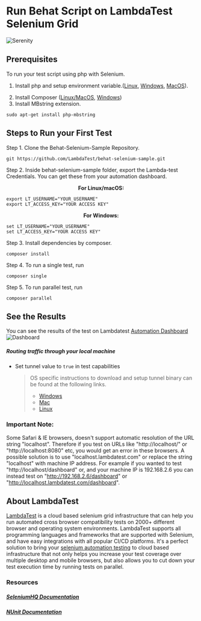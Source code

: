 # Run Behat Script on LambdaTest Selenium Grid

![Serenity](https://www.lambdatest.com/resources/images/meta/behat-automation.png)

## Prerequisites

To run your test script using php with Selenium.

1. Install php and setup environment variable.([Linux](https://www.php.net/manual/en/install.unix.debian.php), [Windows](https://www.php.net/downloads.php), [MacOS](https://www.php.net/manual/en/install.macosx.php)).

2) Install Composer ([Linux/MacOS](https://getcomposer.org/doc/00-intro.md#installation-linux-unix-macos), [Windows](https://getcomposer.org/doc/00-intro.md#installation-windows))
3) Install MBstring extension.

```
sudo apt-get install php-mbstring
```

## Steps to Run your First Test

Step 1. Clone the Behat-Selenium-Sample Repository.

```
git https://github.com/LambdaTest/behat-selenium-sample.git
```

Step 2. Inside behat-selenium-sample folder, export the Lambda-test Credentials. You can get these from your automation dashboard.

<p align="center">
   <b>For Linux/macOS:</b>
   
```
export LT_USERNAME="YOUR_USERNAME"
export LT_ACCESS_KEY="YOUR ACCESS KEY"
```
<p align="center">
   <b>For Windows:</b>
   
```
set LT_USERNAME="YOUR_USERNAME"
set LT_ACCESS_KEY="YOUR ACCESS KEY"
```
Step 3. Install dependencies by composer.
```
composer install 
```
Step 4. To run a single test, run
``` 
composer single
```
Step 5. To run parallel test, run
```
composer parallel
```
   
## See the Results
You can see the results of the test on Lambdatest [Automation Dashboard](https://automation.lambdatest.com/build)
![Dashboard](https://github.com/LambdaTest/behat-selenium-sample/dashboard.png)

##### Routing traffic through your local machine

- Set tunnel value to `true` in test capabilities
  > OS specific instructions to download and setup tunnel binary can be found at the following links.
  >
  > - [Windows](https://www.lambdatest.com/support/docs/display/TD/Local+Testing+For+Windows)
  > - [Mac](https://www.lambdatest.com/support/docs/display/TD/Local+Testing+For+MacOS)
  > - [Linux](https://www.lambdatest.com/support/docs/display/TD/Local+Testing+For+Linux)

### Important Note:

Some Safari & IE browsers, doesn't support automatic resolution of the URL string "localhost". Therefore if you test on URLs like "http://localhost/" or "http://localhost:8080" etc, you would get an error in these browsers. A possible solution is to use "localhost.lambdatest.com" or replace the string "localhost" with machine IP address. For example if you wanted to test "http://localhost/dashboard" or, and your machine IP is 192.168.2.6 you can instead test on "http://192.168.2.6/dashboard" or "http://localhost.lambdatest.com/dashboard".

## About LambdaTest

[LambdaTest](https://www.lambdatest.com/) is a cloud based selenium grid infrastructure that can help you run automated cross browser compatibility tests on 2000+ different browser and operating system environments. LambdaTest supports all programming languages and frameworks that are supported with Selenium, and have easy integrations with all popular CI/CD platforms. It's a perfect solution to bring your [selenium automation testing](https://www.lambdatest.com/selenium-automation) to cloud based infrastructure that not only helps you increase your test coverage over multiple desktop and mobile browsers, but also allows you to cut down your test execution time by running tests on parallel.

### Resources

##### [SeleniumHQ Documentation](http://www.seleniumhq.org/docs/)

##### [NUnit Documentation](https://github.com/nunit/nunit/wiki)

